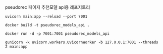 pseudorec 페이지 추천모델 api용 레포지토리

```shell
uvicorn main:app --reload --port 7001
```

```shell
docker build -t pseudorec_models_api .
```

```shell
docker run -d -p 7001:7001 pseudorec_models_api
```

```shell
gunicorn -k uvicorn.workers.UvicornWorker -b 127.0.0.1:7001 --threads 2 main:app 
```